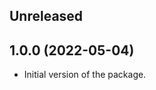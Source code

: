 <!-- Learn how to maintain this file at https://github.com/WordPress/gutenberg/tree/HEAD/packages#maintaining-changelogs. -->

## Unreleased

## 1.0.0 (2022-05-04)

-   Initial version of the package.
